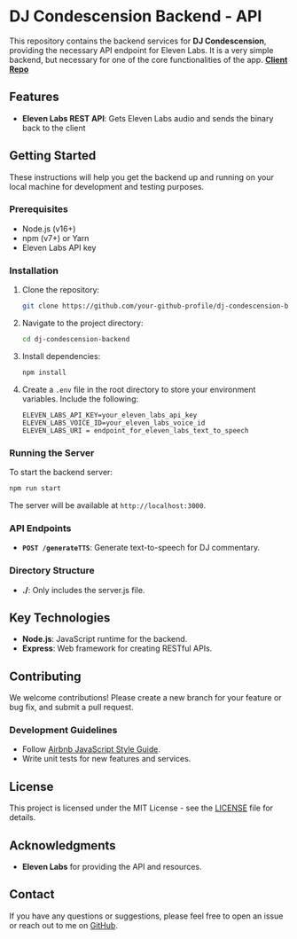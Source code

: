 # DJ Condescension Backend - API

This repository contains the backend services for **DJ Condescension**, providing the necessary API endpoint for Eleven Labs.
It is a very simple backend, but necessary for one of the core functionalities of the app.
[**Client Repo**](https://github.com/tjaung/DJCondescension/tree/main)

## Features
- **Eleven Labs REST API**: Gets Eleven Labs audio and sends the binary back to the client

## Getting Started

These instructions will help you get the backend up and running on your local machine for development and testing purposes.

### Prerequisites
- Node.js (v16+)
- npm (v7+) or Yarn
- Eleven Labs API key

### Installation
1. Clone the repository:
   ```bash
   git clone https://github.com/your-github-profile/dj-condescension-backend.git
   ```

2. Navigate to the project directory:
   ```bash
   cd dj-condescension-backend
   ```

3. Install dependencies:
   ```bash
   npm install
   ```

4. Create a `.env` file in the root directory to store your environment variables. Include the following:
   ```env
   ELEVEN_LABS_API_KEY=your_eleven_labs_api_key
   ELEVEN_LABS_VOICE_ID=your_eleven_labs_voice_id
   ELEVEN_LABS_URI = endpoint_for_eleven_labs_text_to_speech
   ```

### Running the Server
To start the backend server:
```bash
npm run start
```
The server will be available at `http://localhost:3000`.

### API Endpoints
- **`POST /generateTTS`**: Generate text-to-speech for DJ commentary.

### Directory Structure
- **./**: Only includes the server.js file. 

## Key Technologies
- **Node.js**: JavaScript runtime for the backend.
- **Express**: Web framework for creating RESTful APIs.

## Contributing
We welcome contributions! Please create a new branch for your feature or bug fix, and submit a pull request.

### Development Guidelines
- Follow [Airbnb JavaScript Style Guide](https://github.com/airbnb/javascript).
- Write unit tests for new features and services.

## License
This project is licensed under the MIT License - see the [LICENSE](LICENSE) file for details.

## Acknowledgments
- **Eleven Labs** for providing the API and resources.

## Contact
If you have any questions or suggestions, please feel free to open an issue or reach out to me on [GitHub](https://github.com/tjaung).
